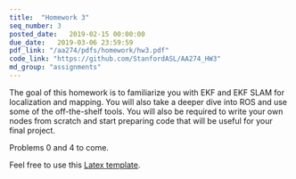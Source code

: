 ```yaml
---
title:  "Homework 3"
seq_number: 3
posted_date:   2019-02-15 00:00:00
due_date:   2019-03-06 23:59:59
pdf_link: "/aa274/pdfs/homework/hw3.pdf"
code_link: "https://github.com/StanfordASL/AA274_HW3"
md_group: "assignments"
---
```

The goal of this homework is to familiarize you with EKF and EKF SLAM for localization and mapping. You will also take a deeper dive into ROS and use some of the off-the-shelf tools. You will also be required to write your own nodes from scratch and start preparing code that will be useful for your final project.

Problems 0 and 4 to come.

Feel free to use this [Latex template](/aa274/pdfs/homework/hw.tex).

